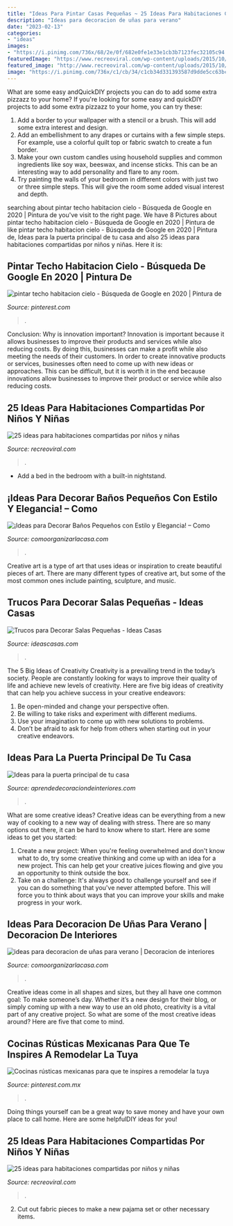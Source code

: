 ```yaml
---
title: "Ideas Para Pintar Casas Pequeñas ~ 25 Ideas Para Habitaciones Compartidas Por Niños Y Niñas"
description: "Ideas para decoracion de uñas para verano"
date: "2023-02-13"
categories:
- "ideas"
images:
- "https://i.pinimg.com/736x/68/2e/0f/682e0fe1e33e1cb3b7123fec32105c94.jpg"
featuredImage: "https://www.recreoviral.com/wp-content/uploads/2015/10/Creativas-habitaciones-compartidas-por-niños-y-niñas-2.jpg"
featured_image: "http://www.recreoviral.com/wp-content/uploads/2015/10/Creativas-habitaciones-compartidas-por-niños-y-niñas-14-730x485.jpg"
image: "https://i.pinimg.com/736x/c1/cb/34/c1cb34d331393587d9dde5cc63bc1f38.jpg"
---
```



What are some easy andQuickDIY projects you can do to add some extra pizzazz to your home?
If you're looking for some easy and quickDIY projects to add some extra pizzazz to your home, you can try these:
1. Add a border to your wallpaper with a stencil or a brush. This will add some extra interest and design.
2. Add an embellishment to any drapes or curtains with a few simple steps. For example, use a colorful quilt top or fabric swatch to create a fun border.
3. Make your own custom candles using household supplies and common ingredients like soy wax, beeswax, and incense sticks. This can be an interesting way to add personality and flare to any room.
4. Try painting the walls of your bedroom in different colors with just two or three simple steps. This will give the room some added visual interest and depth.

	

		
searching about pintar techo habitacion cielo - Búsqueda de Google en 2020 | Pintura de you've visit to the right page. We have 8 Pictures about pintar techo habitacion cielo - Búsqueda de Google en 2020 | Pintura de like pintar techo habitacion cielo - Búsqueda de Google en 2020 | Pintura de, Ideas para la puerta principal de tu casa and also 25 ideas para habitaciones compartidas por niños y niñas. Here it is:
		
    
## Pintar Techo Habitacion Cielo - Búsqueda De Google En 2020 | Pintura De

<img loading=lazy src="https://i.pinimg.com/736x/68/2e/0f/682e0fe1e33e1cb3b7123fec32105c94.jpg" onerror="this.onerror=null;this.src='https://tse1.mm.bing.net/th?id=OIP.JbGJoaTeSXXYrzZAfh-a3QAAAA&amp;pid=15.1';" alt="pintar techo habitacion cielo - Búsqueda de Google en 2020 | Pintura de">

_Source: pinterest.com_

>. 

	

Conclusion: Why is innovation important?
Innovation is important because it allows businesses to improve their products and services while also reducing costs. By doing this, businesses can make a profit while also meeting the needs of their customers. In order to create innovative products or services, businesses often need to come up with new ideas or approaches. This can be difficult, but it is worth it in the end because innovations allow businesses to improve their product or service while also reducing costs.

    
## 25 Ideas Para Habitaciones Compartidas Por Niños Y Niñas

<img loading=lazy src="http://www.recreoviral.com/wp-content/uploads/2015/10/Creativas-habitaciones-compartidas-por-niños-y-niñas-14-730x485.jpg" onerror="this.onerror=null;this.src='https://tse2.mm.bing.net/th?id=OIP.E8Kf2kGucn7o8jeLU57xywHaE6&amp;pid=15.1';" alt="25 ideas para habitaciones compartidas por niños y niñas">

_Source: recreoviral.com_

>. 

	

- Add a bed in the bedroom with a built-in nightstand.

    
## ¡Ideas Para Decorar Baños Pequeños Con Estilo Y Elegancia! – Como

<img loading=lazy src="https://comoorganizarlacasa.com/wp-content/uploads/2017/09/ideas-para-decorar-banos-pequenos-16.jpg" onerror="this.onerror=null;this.src='https://tse2.mm.bing.net/th?id=OIP.xR3JLqVv0mSD__9_GElvQgHaJ4&amp;pid=15.1';" alt="¡Ideas para Decorar Baños Pequeños con Estilo y Elegancia! – Como">

_Source: comoorganizarlacasa.com_

>. 

	

Creative art is a type of art that uses ideas or inspiration to create beautiful pieces of art. There are many different types of creative art, but some of the most common ones include painting, sculpture, and music.

    
## Trucos Para Decorar Salas Pequeñas - Ideas Casas

<img loading=lazy src="http://ideascasas.com/wp-content/uploads/sala-mini.jpg" onerror="this.onerror=null;this.src='https://tse2.mm.bing.net/th?id=OIP.vgD-MA1pvgkWdsUSiXYH0AHaLH&amp;pid=15.1';" alt="Trucos para Decorar Salas Pequeñas - Ideas Casas">

_Source: ideascasas.com_

>. 

	

The 5 Big Ideas of Creativity
Creativity is a prevailing trend in the today’s society. People are constantly looking for ways to improve their quality of life and achieve new levels of creativity. Here are five big ideas of creativity that can help you achieve success in your creative endeavors: 
1. Be open-minded and change your perspective often.
2. Be willing to take risks and experiment with different mediums.
3. Use your imagination to come up with new solutions to problems.
4. Don’t be afraid to ask for help from others when starting out in your creative endeavors.

    
## Ideas Para La Puerta Principal De Tu Casa

<img loading=lazy src="https://aprendedecoraciondeinteriores.com/wp-content/uploads/2016/10/Ideas-para-la-puerta-principal-de-tu-casa-17.jpg" onerror="this.onerror=null;this.src='https://tse4.mm.bing.net/th?id=OIP.LdaxE5r31mi36s-0ZXZSSQHaLH&amp;pid=15.1';" alt="Ideas para la puerta principal de tu casa">

_Source: aprendedecoraciondeinteriores.com_

>. 

	

What are some creative ideas?
Creative ideas can be everything from a new way of cooking to a new way of dealing with stress. There are so many options out there, it can be hard to know where to start. Here are some ideas to get you started: 
1. Create a new project: When you're feeling overwhelmed and don't know what to do, try some creative thinking and come up with an idea for a new project. This can help get your creative juices flowing and give you an opportunity to think outside the box.
2. Take on a challenge: It's always good to challenge yourself and see if you can do something that you've never attempted before. This will force you to think about ways that you can improve your skills and make progress in your work. 

    
## Ideas Para Decoracion De Uñas Para Verano | Decoracion De Interiores

<img loading=lazy src="https://comoorganizarlacasa.com/wp-content/uploads/2015/07/ideas-decoracion-de-unas.jpg" onerror="this.onerror=null;this.src='https://tse1.mm.bing.net/th?id=OIP.AXS7MBTtwHoljnxk5eZgyQHaNK&amp;pid=15.1';" alt="ideas para decoracion de uñas para verano | Decoracion de interiores">

_Source: comoorganizarlacasa.com_

>. 

	

Creative ideas come in all shapes and sizes, but they all have one common goal: To make someone’s day. Whether it’s a new design for their blog, or simply coming up with a new way to use an old photo, creativity is a vital part of any creative project. So what are some of the most creative ideas around? Here are five that come to mind.

    
## Cocinas Rústicas Mexicanas Para Que Te Inspires A Remodelar La Tuya

<img loading=lazy src="https://i.pinimg.com/736x/c1/cb/34/c1cb34d331393587d9dde5cc63bc1f38.jpg" onerror="this.onerror=null;this.src='https://tse4.mm.bing.net/th?id=OIP.f53xUM_LUl43tOZej24-egHaNK&amp;pid=15.1';" alt="Cocinas rústicas mexicanas para que te inspires a remodelar la tuya">

_Source: pinterest.com.mx_

>. 

	

Doing things yourself can be a great way to save money and have your own place to call home. Here are some helpfulDIY ideas for you!

    
## 25 Ideas Para Habitaciones Compartidas Por Niños Y Niñas

<img loading=lazy src="https://www.recreoviral.com/wp-content/uploads/2015/10/Creativas-habitaciones-compartidas-por-niños-y-niñas-2.jpg" onerror="this.onerror=null;this.src='https://tse2.mm.bing.net/th?id=OIP.O7ed0FAUXzjIf6CWCwzFGQHaFj&amp;pid=15.1';" alt="25 ideas para habitaciones compartidas por niños y niñas">

_Source: recreoviral.com_

>. 

	

2. Cut out fabric pieces to make a new pajama set or other necessary items.

